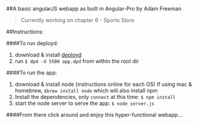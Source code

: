 ##A basic angularJS webapp as built in Angular-Pro by Adam Freeman
> Currently working on chapter 6 - Sports Store

##Instructions:

####To run deployd:
1. download & install [deployd](www.deployd.com)
2. run `$ dpd -d 5500 app.dpd` from within the root dir

####To run the app:
1. download & install node (instructions online for each OS)
If using mac & homebrew, `$brew install node` which will also install npm
2. Install the dependencies, only `connect` at this time: `$ npm install`
2. start the node server to serve the app: `$ node server.js`

####From there click around and enjoy this hyper-functional webapp...